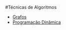 #Técnicas de Algoritmos

- [Grafos](content/grafos.md)
- [Programação Dinâmica](content/programacao-dinamica.md)
